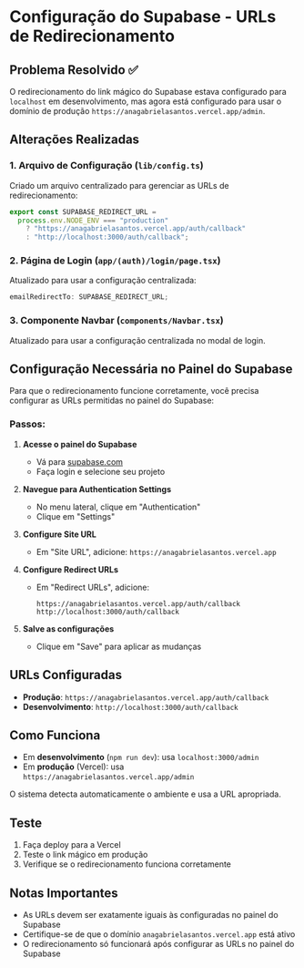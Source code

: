 # Configuração do Supabase - URLs de Redirecionamento

## Problema Resolvido ✅

O redirecionamento do link mágico do Supabase estava configurado para `localhost` em desenvolvimento, mas agora está configurado para usar o domínio de produção `https://anagabrielasantos.vercel.app/admin`.

## Alterações Realizadas

### 1. Arquivo de Configuração (`lib/config.ts`)

Criado um arquivo centralizado para gerenciar as URLs de redirecionamento:

```typescript
export const SUPABASE_REDIRECT_URL =
  process.env.NODE_ENV === "production"
    ? "https://anagabrielasantos.vercel.app/auth/callback"
    : "http://localhost:3000/auth/callback";
```

### 2. Página de Login (`app/(auth)/login/page.tsx`)

Atualizado para usar a configuração centralizada:

```typescript
emailRedirectTo: SUPABASE_REDIRECT_URL;
```

### 3. Componente Navbar (`components/Navbar.tsx`)

Atualizado para usar a configuração centralizada no modal de login.

## Configuração Necessária no Painel do Supabase

Para que o redirecionamento funcione corretamente, você precisa configurar as URLs permitidas no painel do Supabase:

### Passos:

1. **Acesse o painel do Supabase**

   - Vá para [supabase.com](https://supabase.com)
   - Faça login e selecione seu projeto

2. **Navegue para Authentication Settings**

   - No menu lateral, clique em "Authentication"
   - Clique em "Settings"

3. **Configure Site URL**

   - Em "Site URL", adicione: `https://anagabrielasantos.vercel.app`

4. **Configure Redirect URLs**

   - Em "Redirect URLs", adicione:
     ```
     https://anagabrielasantos.vercel.app/auth/callback
     http://localhost:3000/auth/callback
     ```

5. **Salve as configurações**
   - Clique em "Save" para aplicar as mudanças

## URLs Configuradas

- **Produção**: `https://anagabrielasantos.vercel.app/auth/callback`
- **Desenvolvimento**: `http://localhost:3000/auth/callback`

## Como Funciona

- Em **desenvolvimento** (`npm run dev`): usa `localhost:3000/admin`
- Em **produção** (Vercel): usa `https://anagabrielasantos.vercel.app/admin`

O sistema detecta automaticamente o ambiente e usa a URL apropriada.

## Teste

1. Faça deploy para a Vercel
2. Teste o link mágico em produção
3. Verifique se o redirecionamento funciona corretamente

## Notas Importantes

- As URLs devem ser exatamente iguais às configuradas no painel do Supabase
- Certifique-se de que o domínio `anagabrielasantos.vercel.app` está ativo
- O redirecionamento só funcionará após configurar as URLs no painel do Supabase
